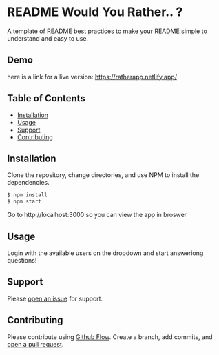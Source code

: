 # README Would You Rather.. ?

A template of README best practices to make your README simple to understand and easy to use. 
## Demo
here is a link for a live version: https://ratherapp.netlify.app/
## Table of Contents

- [Installation](#installation)
- [Usage](#usage)
- [Support](#support)
- [Contributing](#contributing)

## Installation
Clone the repository, change directories, and use NPM to install the dependencies.
```sh
$ npm install
$ npm start
```
Go to http://localhost:3000 so you can view the app in broswer

## Usage

Login with the available users on the dropdown and start answeriong questions!

## Support

Please [open an issue]() for support.

## Contributing

Please contribute using [Github Flow](). Create a branch, add commits, and [open a pull request]().
